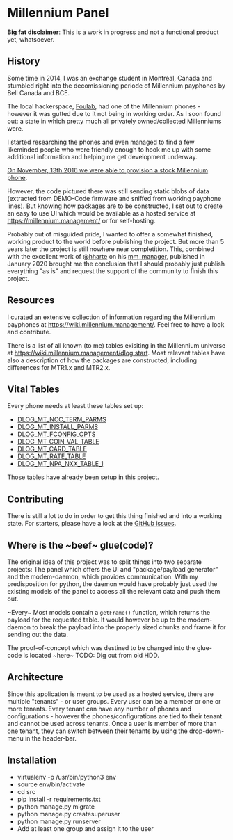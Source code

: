 # Millennium Panel

__Big fat disclaimer__: This is a work in progress and not a functional product yet, whatsoever. 

## History
Some time in 2014, I was an exchange student in Montréal, Canada and stumbled right into the decomissioning periode of Millennium payphones by Bell Canada and BCE.

The local hackerspace, [Foulab](https://foulab.org/), had one of the Millennium phones - however it was gutted due to it not being in working order. As I soon found out: a state in which pretty much all privately owned/collected Millenniums were.

I started researching the phones and even managed to find a few likeminded people who were friendly enough to hook me up with some additional information and helping me get development underway.

[On November, 13th 2016 we were able to provision a stock Millennium phone](https://twitter.com/boscop/status/797863014569562112).

However, the code pictured there was still sending static blobs of data (extracted from DEMO-Code firmware and sniffed from working payphone lines). But knowing how packages are to be constructed, I set out to create an easy to use UI which would be available as a hosted service at https://millennium.management/ or for self-hosting.

Probably out of misguided pride, I wanted to offer a somewhat finished, working product to the world before publishing the project. But more than 5 years later the project is still nowhere near completition. This, combined with the excellent work of [@hharte](https://github.com/hharte/) on his [mm_manager](https://github.com/hharte/mm_manager), published in January 2020 brought me the conclusion that I should probably just publish everything "as is" and request the support of the community to finish this project.

## Resources
I curated an extensive collection of information regarding the Millennium payphones at https://wiki.millennium.management/. Feel free to have a look and contribute.

There is a list of all known (to me) tables exisiting in the Millennium universe at https://wiki.millennium.management/dlog:start. Most relevant tables have also a description of how the packages are constructed, including differences for MTR1.x and MTR2.x.

## Vital Tables
Every phone needs at least these tables set up:
- [DLOG_MT_NCC_TERM_PARMS](https://wiki.millennium.management/dlog:DLOG_MT_NCC_TERM_PARMS)
- [DLOG_MT_INSTALL_PARMS](https://wiki.millennium.management/dlog:DLOG_MT_INSTALL_PARMS)
- [DLOG_MT_FCONFIG_OPTS](https://wiki.millennium.management/dlog:DLOG_MT_FCONFIG_OPTS)
- [DLOG_MT_COIN_VAL_TABLE](https://wiki.millennium.management/dlog:DLOG_MT_COIN_VAL_TABLE)
- [DLOG_MT_CARD_TABLE](https://wiki.millennium.management/dlog:DLOG_MT_CARD_TABLE)
- [DLOG_MT_RATE_TABLE](https://wiki.millennium.management/dlog:DLOG_MT_RATE_TABLE)
- [DLOG_MT_NPA_NXX_TABLE_1](https://wiki.millennium.management/dlog:DLOG_MT_NPA_NXX_TABLE_1)

Those tables have already been setup in this project.

## Contributing
There is still a lot to do in order to get this thing finished and into a working state. For starters, please have a look at the [GitHub issues](https://github.com/pc-coholic/millennium-panel/).

## Where is the ~beef~ glue(code)?
The original idea of this project was to split things into two separate projects: The panel which offers the UI and "package/payload generator" and the modem-daemon, which provides communication. With my predisposition for python, the daemon would have probably just used the existing models of the panel to access all the relevant data and push them out.

~Every~ Most models contain a `getFrame()` function, which returns the payload for the requested table. It would however be up to the modem-daemon to break the payload into the properly sized chunks and frame it for sending out the data.

The proof-of-concept which was destined to be changed into the glue-code is located ~here~ TODO: Dig out from old HDD.

## Architecture
Since this application is meant to be used as a hosted service, there are multiple "tenants" - or user groups. Every user can be a member or one or more tenants. Every tenant can have any number of phones and configurations - however the phones/configurations are tied to their tenant and cannot be used across tenants. Once a user is member of more than one tenant, they can switch between their tenants by using the drop-down-menu in the header-bar.

## Installation
* virtualenv -p /usr/bin/python3 env
* source env/bin/activate
* cd src
* pip install -r requirements.txt
* python manage.py migrate
* python manage.py createsuperuser
* python manage.py runserver
* Add at least one group and assign it to the user
